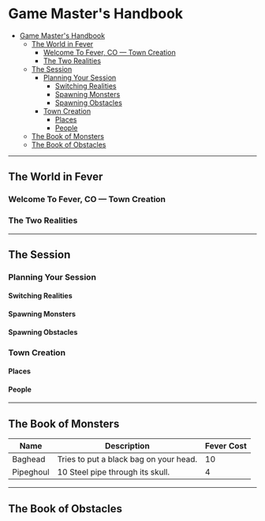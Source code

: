 # Game Master's Handbook

- [Game Master's Handbook](#game-masters-handbook)
  - [The World in Fever](#the-world-in-fever)
    - [Welcome To Fever, CO — Town Creation](#welcome-to-fever-co--town-creation)
    - [The Two Realities](#the-two-realities)
  - [The Session](#the-session)
    - [Planning Your Session](#planning-your-session)
      - [Switching Realities](#switching-realities)
      - [Spawning Monsters](#spawning-monsters)
      - [Spawning Obstacles](#spawning-obstacles)
    - [Town Creation](#town-creation)
      - [Places](#places)
      - [People](#people)
  - [The Book of Monsters](#the-book-of-monsters)
  - [The Book of Obstacles](#the-book-of-obstacles)

***

## The World in Fever

### Welcome To Fever, CO — Town Creation

### The Two Realities 

***

## The Session

### Planning Your Session

#### Switching Realities

#### Spawning Monsters

#### Spawning Obstacles

### Town Creation

#### Places

#### People

***

## The Book of Monsters

| Name      | Description                                                   | Fever Cost                     |
| --------- | ------------------------------------------------------------- | ------------------------------ |
| Baghead   | Tries to put a black bag on your head.                        | <i class="fas fa-burn"></i> 10 |
| Pipeghoul | <i class="far fa-heart"></i> 10 Steel pipe through its skull. | <i class="fas fa-burn"></i> 4  |


***

## The Book of Obstacles